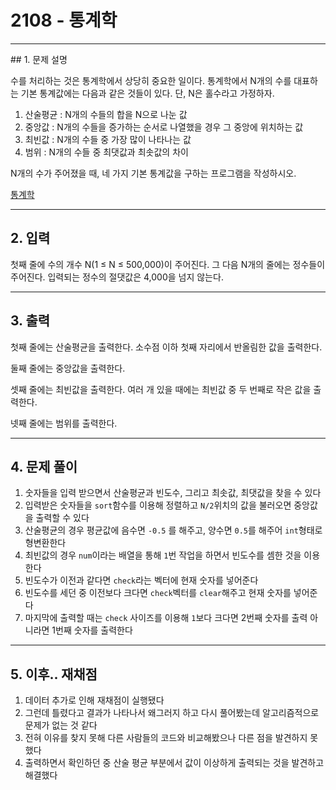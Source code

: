 # 2108 -  통계학

<hr/>
## 1. 문제 설명

수를 처리하는 것은 통계학에서 상당히 중요한 일이다. 통계학에서 N개의 수를 대표하는 기본 통계값에는 다음과 같은 것들이 있다. 단, N은 홀수라고 가정하자.

1. 산술평균 : N개의 수들의 합을 N으로 나눈 값
2. 중앙값 : N개의 수들을 증가하는 순서로 나열했을 경우 그 중앙에 위치하는 값
3. 최빈값 : N개의 수들 중 가장 많이 나타나는 값
4. 범위 : N개의 수들 중 최댓값과 최솟값의 차이

N개의 수가 주어졌을 때, 네 가지 기본 통계값을 구하는 프로그램을 작성하시오.

[통계학](<https://www.acmicpc.net/problem/2108>)

------

## 2. 입력

첫째 줄에 수의 개수 N(1 ≤ N ≤ 500,000)이 주어진다. 그 다음 N개의 줄에는 정수들이 주어진다. 입력되는 정수의 절댓값은 4,000을 넘지 않는다.

------

## 3. 출력

첫째 줄에는 산술평균을 출력한다. 소수점 이하 첫째 자리에서 반올림한 값을 출력한다.

둘째 줄에는 중앙값을 출력한다.

셋째 줄에는 최빈값을 출력한다. 여러 개 있을 때에는 최빈값 중 두 번째로 작은 값을 출력한다.

넷째 줄에는 범위를 출력한다.

------

## 4. 문제 풀이

1. 숫자들을 입력 받으면서 산술평균과 빈도수, 그리고 최솟값, 최댓값을 찾을 수 있다
2. 입력받은 숫자들을 `sort`함수를 이용해 정렬하고 `N/2`위치의 값을 불러오면 중앙값을 출력할 수 있다
3. 산술평균의 경우 평균값에 음수면 `-0.5` 를 해주고, 양수면 `0.5`를 해주어 `int`형태로 형변환한다
4. 최빈값의 경우 `num`이라는 배열을 통해 `1`번 작업을 하면서 빈도수를 셈한 것을 이용한다
5. 빈도수가 이전과 같다면 `check`라는 벡터에 현재 숫자를 넣어준다
6. 빈도수를 세던 중 이전보다 크다면 `check`벡터를 `clear`해주고 현재 숫자를 넣어준다
7. 마지막에 출력할 때는 `check` 사이즈를 이용해 `1`보다 크다면 2번째 숫자를 출력 아니라면 1번째 숫자를 출력한다 

<hr>

## 5. 이후.. 재채점

1. 데이터 추가로 인해 재채점이 실행됐다
2. 그런데 틀렸다고 결과가 나타나서 왜그러지 하고 다시 풀어봤는데 알고리즘적으로 문제가 없는 것 같다
3. 전혀 이유를 찾지 못해 다른 사람들의 코드와 비교해봤으나 다른 점을 발견하지 못했다
4. 출력하면서 확인하던 중 산술 평균 부분에서 값이 이상하게 출력되는 것을 발견하고 해결했다